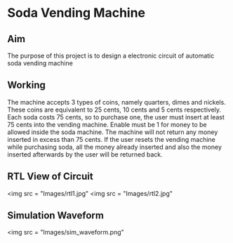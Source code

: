 # Soda Vending Machine

## Aim
The purpose of this project is to design a electronic circuit of automatic soda vending machine

## Working
The machine accepts 3 types of coins, namely quarters, dimes and nickels. These coins are equivalent to 25 cents, 10 cents and 5 cents respectively. Each soda costs 75 cents, so to purchase one, the user must insert at least 75 cents into the vending machine. Enable must be 1 for money to be allowed inside the soda machine. The machine will not return any money inserted in excess than 75 cents. If the user resets the vending machine while purchasing soda, all the money already inserted and also the money inserted afterwards by the user will be returned back. 

## RTL View of Circuit
<img src = "Images/rtl1.jpg"
<img src = "Images/rtl2.jpg"

## Simulation Waveform
<img src = "Images/sim_waveform.png"
